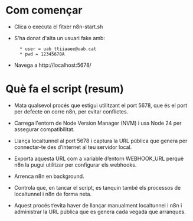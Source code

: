 # Com començar

* Clica o executa el fitxer n8n-start.sh

* S'ha donat d'alta un usuari fake amb:

        * user = uab_ttiiaaee@uab.cat
        * pwd = 12345678A

* Navega a http://localhost:5678/

# Què fa el script (resum)

* Mata qualsevol procés que estigui utilitzant el port 5678, que és el port per defecte on corre n8n, per evitar conflictes.

* Carrega l'entorn de Node Version Manager (NVM) i usa Node 24 per assegurar compatibilitat.

* Llança localtunnel al port 5678 i captura la URL pública que genera per connectar-te des d’internet al teu servidor local.

* Exporta aquesta URL com a variable d’entorn WEBHOOK_URL perquè n8n la pugui utilitzar per configurar els webhooks.

* Arrenca n8n en background.

* Controla que, en tancar el script, es tanquin també els processos de localtunnel i n8n de forma neta.

* Aquest procés t’evita haver de llançar manualment localtunnel i n8n i administrar la URL pública que es genera cada vegada que arranques.